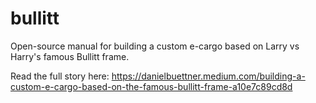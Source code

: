# bullitt
Open-source manual for building a custom e-cargo based on Larry vs Harry's famous Bullitt frame.

Read the full story here: https://danielbuettner.medium.com/building-a-custom-e-cargo-based-on-the-famous-bullitt-frame-a10e7c89cd8d
